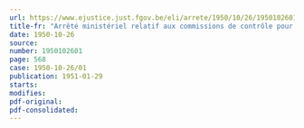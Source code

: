 ```yaml
---
url: https://www.ejustice.just.fgov.be/eli/arrete/1950/10/26/1950102601/justel
title-fr: "Arrêté ministériel relatif aux commissions de contrôle pour résistants civils."
date: 1950-10-26
source:
number: 1950102601
page: 568
case: 1950-10-26/01
publication: 1951-01-29
starts:
modifies:
pdf-original:
pdf-consolidated:
---
```


